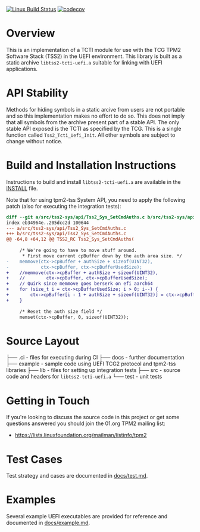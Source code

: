 [![Linux Build Status](https://travis-ci.org/tpm2-software/tpm2-tcti-uefi.svg?branch=master)](https://travis-ci.org/tpm2-software/tpm2-tcti-uefi)
[![codecov](https://codecov.io/gh/tpm2-software/tpm2-tcti-uefi/branch/master/graph/badge.svg)](https://codecov.io/gh/tpm2-software/tpm2-tcti-uefi)

# Overview
This is an implementation of a TCTI module for use with the TCG TPM2
Software Stack (TSS2) in the UEFI environment. This library is built as a
static archive `libtss2-tcti-uefi.a` suitable for linking with UEFI
applications.

# API Stability
Methods for hiding symbols in a static arcive from users are not portable
and so this implementation makes no effort to do so. This does not imply
that all symbols from the archive present part of a stable API. The only
stable API exposed is the TCTI as specified by the TCG. This is a single
function called `Tss2_Tcti_Uefi_Init`. All other symbols are subject to
change without notice.

# Build and Installation Instructions
Instructions to build and install `libtss2-tcti-uefi.a` are available in
the [INSTALL](INSTALL.md) file.

Note that for using tpm2-tss System API, you need to apply the following
patch (also for executing the integration tests):
```diff
diff --git a/src/tss2-sys/api/Tss2_Sys_SetCmdAuths.c b/src/tss2-sys/api/Tss2_Sys_SetCmdAuths.c
index eb34964e..205dcc2d 100644
--- a/src/tss2-sys/api/Tss2_Sys_SetCmdAuths.c
+++ b/src/tss2-sys/api/Tss2_Sys_SetCmdAuths.c
@@ -64,8 +64,12 @@ TSS2_RC Tss2_Sys_SetCmdAuths(
 
     /* We're going to have to move stuff around.
      * First move current cpBuffer down by the auth area size. */
-    memmove(ctx->cpBuffer + authSize + sizeof(UINT32),
-            ctx->cpBuffer, ctx->cpBufferUsedSize);
+    //memmove(ctx->cpBuffer + authSize + sizeof(UINT32),
+    //        ctx->cpBuffer, ctx->cpBufferUsedSize);
+    // Quirk since memmove goes berserk on efi aarch64
+    for (size_t i = ctx->cpBufferUsedSize; i > 0; i--) {
+        ctx->cpBuffer[i - 1 + authSize + sizeof(UINT32)] = ctx->cpBuffer[i - 1];
+    }
 
     /* Reset the auth size field */
     memset(ctx->cpBuffer, 0, sizeof(UINT32));
```

# Source Layout
├── .ci - files for executing during CI
├── docs - further documentation
├── example - sample code using UEFI TCG2 protocol and tpm2-tss libraries
├── lib - files for setting up integration tests
├── src  - source code and headers for `libtss2-tcti-uefi.a`
└── test - unit tests

# Getting in Touch
If you're looking to discuss the source code in this project or get some
questions answered you should join the 01.org TPM2 mailing list:
  - https://lists.linuxfoundation.org/mailman/listinfo/tpm2

# Test Cases
Test strategy and cases are documented in [docs/test.md](docs/test.md).

# Examples
Several example UEFI executables are provided for reference and documented
in [docs/example.md](docs/example.md).
